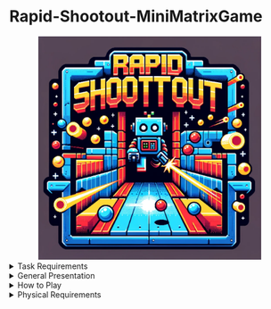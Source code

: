 # Rapid-Shootout-MiniMatrixGame
<div align="center"><img src="rapid_shootout_logo_dalle.png" width="400" height="400"></div>

<details>
<summary>
Task Requirements
</summary>
This game was developed as part of the homeworks for the course "Introduction to Robotics" at the University of Bucharest.
The task for this homework was to develop a game that uses an 8x8 LED matrix and an LCD display. The game should be controlled by a joystick and buttons and should provide the user with a menu and a way of progressing in the game.
</details>

<details>
<summary>
General Presentation
</summary>
The game is a one-player shooter, where the player is spawned randomly in a room and has to shoot walls in order to be able to enter other ones. Walls are generated automatically and each one gives points based on the difficulty chosen by the player. The game ends when the player runs out of lives, destroys all the walls or runs out of time. Bullets come back after not hitting a wall and going out of the room, endangering the lives of the user. The player also has the chance to get streaks of destroyed walls, that double the points. During the last five seconds of the round, the current room gets shut and the points double, giving the chance to the player to shoot uninterruptedly, not fearing losing lives. This also means that entering a full room before the end, but not too soon, gives them an edge.
</details>

<details>
<summary>
How to Play
</summary>
  <details>
    <summarry>
    Menu Navigation
    </summary>
    - Scrolling through the menu is done with the joystick, by moving it up and down.
    - Selecting an option is done by pressing the button or by moving the joystick to the right.
    - Going back to the previous menu is done by moving the joystick to the left.
    - !The play option may not be selected via the joystick, in order to not start the game by mistake.
    </details>

  <details>
    <summarry>
    Game Controls
    </summary>
    - Moving the player is done by moving the joystick in the desired direction.
    - Shooting is done by pressing the button, and the bullet will take the last direction of the player.
    </details>


</details>

<details>
<summary>
Physical Requirements
</summary>
  - Arduino Board
  - Breadboard
  - 8x8 LED Matrix
  - Joystick
  - Button
  - Buzzer
  - 2x 10 kOhm Resistor for pull-down
  - 20 kOhm Resistor for LED Matrix
  - 100 uF Electroytic Capacitor
  - 0.1 uF Ceramic Capacitor
  - Wires
</details>